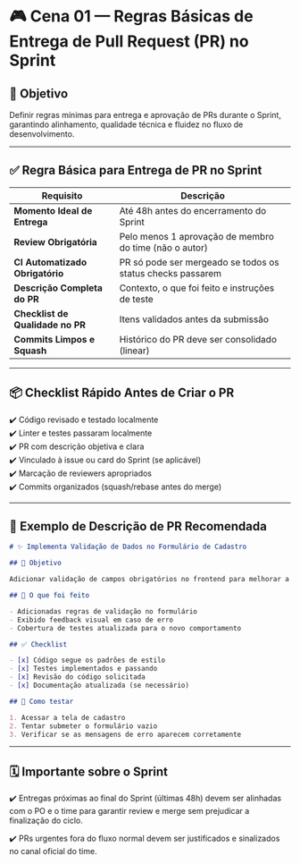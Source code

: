 # 🎮 Cena 01 — Regras Básicas de Entrega de Pull Request (PR) no Sprint

## 🎯 Objetivo

Definir regras mínimas para entrega e aprovação de PRs durante o Sprint, garantindo alinhamento, qualidade técnica e fluidez no fluxo de desenvolvimento.  

---

## ✅ Regra Básica para Entrega de PR no Sprint

| Requisito                          | Descrição                                               |
|-------------------------------------|---------------------------------------------------------|
| **Momento Ideal de Entrega**        | Até 48h antes do encerramento do Sprint                 |
| **Review Obrigatória**              | Pelo menos 1 aprovação de membro do time (não o autor) |
| **CI Automatizado Obrigatório**     | PR só pode ser mergeado se todos os status checks passarem |
| **Descrição Completa do PR**        | Contexto, o que foi feito e instruções de teste         |
| **Checklist de Qualidade no PR**    | Itens validados antes da submissão                      |
| **Commits Limpos e Squash**         | Histórico do PR deve ser consolidado (linear)           |

---

## 📦 Checklist Rápido Antes de Criar o PR

✔️ Código revisado e testado localmente  
✔️ Linter e testes passaram localmente  
✔️ PR com descrição objetiva e clara  
✔️ Vinculado à issue ou card do Sprint (se aplicável)  
✔️ Marcação de reviewers apropriados  
✔️ Commits organizados (squash/rebase antes do merge)  

---

## 🚀 Exemplo de Descrição de PR Recomendada

```markdown
# ✨ Implementa Validação de Dados no Formulário de Cadastro

## 🎯 Objetivo

Adicionar validação de campos obrigatórios no frontend para melhorar a experiência do usuário.  

## 🔧 O que foi feito

- Adicionadas regras de validação no formulário  
- Exibido feedback visual em caso de erro  
- Cobertura de testes atualizada para o novo comportamento  

## ✅ Checklist

- [x] Código segue os padrões de estilo  
- [x] Testes implementados e passando  
- [x] Revisão do código solicitada  
- [x] Documentação atualizada (se necessário)  

## 🔪 Como testar

1. Acessar a tela de cadastro  
2. Tentar submeter o formulário vazio  
3. Verificar se as mensagens de erro aparecem corretamente  
```

---

## 🗓️ Importante sobre o Sprint

✔️ Entregas próximas ao final do Sprint (últimas 48h) devem ser alinhadas com o PO e o time para garantir review e merge sem prejudicar a finalização do ciclo.  

✔️ PRs urgentes fora do fluxo normal devem ser justificados e sinalizados no canal oficial do time.  
